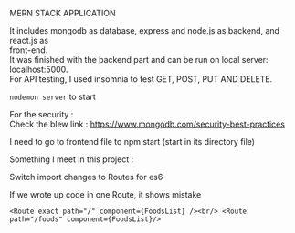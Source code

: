 MERN STACK APPLICATION <br/>

It includes mongodb as database, express and node.js as backend, and react.js as <br/>front-end.<br/>
It was finished with the backend part and can be run on local server: localhost:5000. <br/>
For API testing, I used insomnia to test GET, POST, PUT AND DELETE. <br/>

`nodemon server` to start

For the security :<br/>
Check the blew link : https://www.mongodb.com/security-best-practices <br/>

I need to go to frontend file to npm start (start in its directory file)<br/>

Something I meet in this project : <br/>

Switch import changes to Routes for es6<br/>

If we wrote up code in one Route, it shows mistake<br/>

`<Route exact path="/" component={FoodsList} /><br/> <Route path="/foods" component={FoodsList}/>` <br/>
